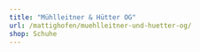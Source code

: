 ```yaml
---
title: "Mühlleitner & Hütter OG"
url: /mattighofen/muehlleitner-und-huetter-og/
shop: Schuhe
---
```

